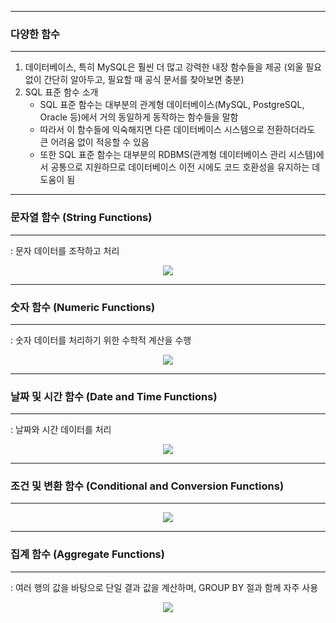 -----
### 다양한 함수
-----
1. 데이터베이스, 특히 MySQL은 훨씬 더 많고 강력한 내장 함수들을 제공 (외울 필요 없이 간단히 알아두고, 필요할 때 공식 문서를 찾아보면 충분)
2. SQL 표준 함수 소개
   - SQL 표준 함수는 대부분의 관계형 데이터베이스(MySQL, PostgreSQL, Oracle 등)에서 거의 동일하게 동작하는 함수들을 말함
   - 따라서 이 함수들에 익숙해지면 다른 데이터베이스 시스템으로 전환하더라도 큰 어려움 없이 적응할 수 있음
   - 또한 SQL 표준 함수는 대부분의 RDBMS(관계형 데이터베이스 관리 시스템)에서 공통으로 지원하므로 데이터베이스 이전 시에도 코드 호환성을 유지하는 데 도움이 됨

-----
### 문자열 함수 (String Functions)
-----
: 문자 데이터를 조작하고 처리
<div align="center">
<img src="https://github.com/user-attachments/assets/1b592512-b9da-4d9b-a9fa-72079ae11164">
</div>

-----
### 숫자 함수 (Numeric Functions)
-----
: 숫자 데이터를 처리하기 위한 수학적 계산을 수행
<div align="center">
<img src="https://github.com/user-attachments/assets/e7175fb0-171a-4449-9d64-388b8f2987eb">
</div>

-----
### 날짜 및 시간 함수 (Date and Time Functions)
-----
: 날짜와 시간 데이터를 처리
<div align="center">
<img src="https://github.com/user-attachments/assets/39b85055-3b9b-464f-8402-8e7c9c5c8f00">
</div>

-----
### 조건 및 변환 함수 (Conditional and Conversion Functions)
-----
<div align="center">
<img src="https://github.com/user-attachments/assets/07f5667c-3fd6-47b2-8281-5a83263a8ad6">
</div>

-----
### 집계 함수 (Aggregate Functions)
-----
: 여러 행의 값을 바탕으로 단일 결과 값을 계산하며, GROUP BY 절과 함께 자주 사용
<div align="center">
<img src="https://github.com/user-attachments/assets/66c70703-1d46-4964-9920-82abe6a22b55">
</div>
